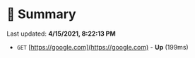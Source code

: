 # 📖 Summary
Last updated: **4/15/2021, 8:22:13 PM**

- `GET` [https://google.com](https://google.com) - **Up** (199ms)
